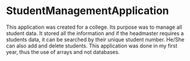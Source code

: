 # StudentManagementApplication
This application was created for a college. Its purpose was to manage all student data. It stored all the information and if the headmaster requires a students data, it can be searched by their unique student number. He/She can also add and delete students. This application was done in my first year, thus the use of arrays and not databases.
